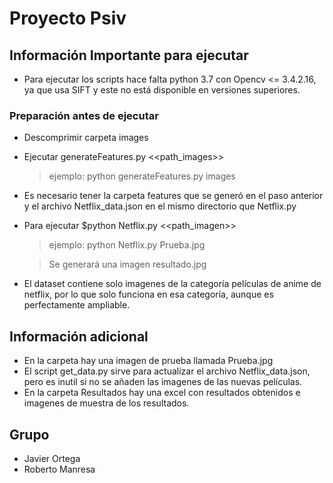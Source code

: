 # Proyecto Psiv

## Información Importante para ejecutar
- Para ejecutar los scripts hace falta python 3.7 con Opencv <= 3.4.2.16, ya que usa SIFT y este no está disponible en versiones superiores.
### Preparación antes de ejecutar
- Descomprimir carpeta images
- Ejecutar generateFeatures.py <<path_images>>
  >ejemplo: python generateFeatures.py images
- Es necesario tener la carpeta features que se generó en el paso anterior y el archivo Netflix_data.json en el mismo directorio que Netflix.py
- Para ejecutar $python Netflix.py <<path_imagen>>
  >ejemplo: python Netflix.py Prueba.jpg
  
  >Se generará una imagen resultado.jpg
 - El dataset contiene solo imagenes de la categoría películas de anime de netflix, por lo que solo funciona en esa categoría, aunque es perfectamente ampliable.

## Información adicional
- En la carpeta hay una imagen de prueba llamada Prueba.jpg
- El script get_data.py sirve para actualizar el archivo Netflix_data.json, pero es inutil si no se añaden las imagenes de las nuevas películas.
- En la carpeta Resultados hay una excel con resultados obtenidos e imagenes de muestra de los resultados.

 ## Grupo

- Javier Ortega
- Roberto Manresa
 
